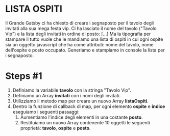 # LISTA OSPITI

Il Grande Gatsby ci ha chiesto di creare i segnaposto per il tavolo degli invitati alla sua mega festa vip. Ci ha lasciato il nome del tavolo ("Tavolo Vip") e la lista degli invitati in ordine di posto:
[...]
Ma la tipografia per stampare il tutto vuole che le mandiamo una lista di ospiti in cui ogni ospite sia un oggetto javascript che ha come attributi: nome del tavolo, nome dell'ospite e posto occupato.
Generiamo e stampiamo in console la lista per i segnaposto.

# Steps #1

1. Definiamo la variabile **tavolo** con la stringa "Tavolo Vip".
2. Definiamo un Array **invitati** con i nomi degli invitati.
3. Utilizziamo il metodo map per creare un nuovo Array **listaOspiti**.
4. Dentro la funzione di callback di map, per ogni elemento **ospite** e **indice** eseguiamo i seguenti passaggi:
    1. Aumentiamo l'indice degli elementi in una costante **posto**.
    2. Restituiamo un nuovo Array contenente 10 oggetti le seguenti proprietà: **tavolo**, **ospite** e **posto**.